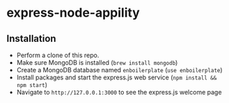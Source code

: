 express-node-appility
======================

## Installation
- Perform a clone of this repo. 
- Make sure MongoDB is installed (`brew install mongodb`)
- Create a MongoDB database named `enboilerplate` (`use enboilerplate`)
- Install packages and start the express.js web service (`npm install && npm start`)
- Navigate to `http://127.0.0.1:3000` to see the express.js welcome page
